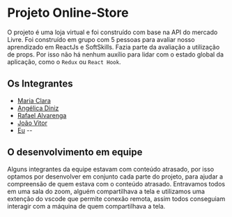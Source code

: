 # Projeto Online-Store

O projeto é uma loja virtual e foi construído com base na API do mercado Livre. Foi construído em grupo com 5 pessoas para avaliar nosso aprendizado em ReactJs e SoftSkills. Fazia parte da avaliação a utilização de props. Por isso não há nenhum auxílio para lidar com o estado global da aplicação, como o `Redux` ou `React Hook`.

## Os Integrantes

* [Maria Clara](https://github.com/mclaramedeiros)
* [Angélica Diniz](https://github.com/angel1cad1n1z)
* [Rafael Alvarenga](https://github.com/rafaalvarenga89)
* [João Vitor](https://github.com/jhow212)
* [Eu](https://github.com/alexsandro-01)
--

## O desenvolvimento em equipe

Alguns integrantes da equipe estavam com conteúdo atrasado, por isso optamos por desenvolver em conjunto cada parte do projeto, para ajudar a compreensão de quem estava com o conteúdo atrasado. Entravamos todos em uma sala do zoom, alguém compartilhava a tela e utilizamos uma extenção do vscode que permite conexão remota, assim todos conseguiam interagir com a máquina de quem compartilhava a tela.
